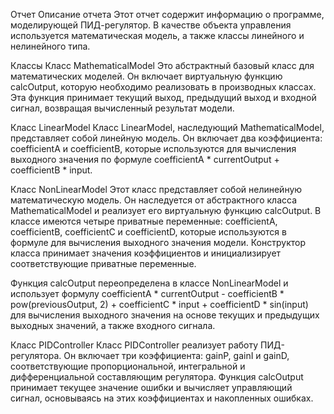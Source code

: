
Отчет
Описание отчета
Этот отчет содержит информацию о программе, моделирующей ПИД-регулятор. В качестве объекта управления используется математическая модель, а также классы линейного и нелинейного типа.

Классы
Класс MathematicalModel
Это абстрактный базовый класс для математических моделей. Он включает виртуальную функцию calcOutput, которую необходимо реализовать в производных классах. Эта функция принимает текущий выход, предыдущий выход и входной сигнал, возвращая вычисленный результат модели.

Класс LinearModel
Класс LinearModel, наследующий MathematicalModel, представляет собой линейную модель. Он включает два коэффициента: coefficientA и coefficientB, которые используются для вычисления выходного значения по формуле coefficientA * currentOutput + coefficientB * input.

Класс NonLinearModel
Этот класс представляет собой нелинейную математическую модель. Он наследуется от абстрактного класса MathematicalModel и реализует его виртуальную функцию calcOutput. В классе имеются четыре приватные переменные: coefficientA, coefficientB, coefficientC и coefficientD, которые используются в формуле для вычисления выходного значения модели. Конструктор класса принимает значения коэффициентов и инициализирует соответствующие приватные переменные.

Функция calcOutput переопределена в классе NonLinearModel и использует формулу coefficientA * currentOutput - coefficientB * pow(previousOutput, 2) + coefficientC * input + coefficientD * sin(input) для вычисления выходного значения на основе текущих и предыдущих выходных значений, а также входного сигнала.

Класс PIDController
Класс PIDController реализует работу ПИД-регулятора. Он включает три коэффициента: gainP, gainI и gainD, соответствующие пропорциональной, интегральной и дифференциальной составляющим регулятора. Функция calcOutput принимает текущее значение ошибки и вычисляет управляющий сигнал, основываясь на этих коэффициентах и накопленных ошибках.